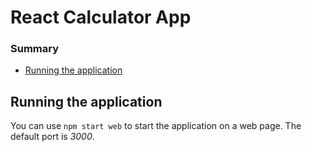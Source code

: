 # React Calculator App

### Summary

-   [Running the application](#running-the-application)

## Running the application

You can use `npm start web` to start the application on a web page. The default port is _3000_.
